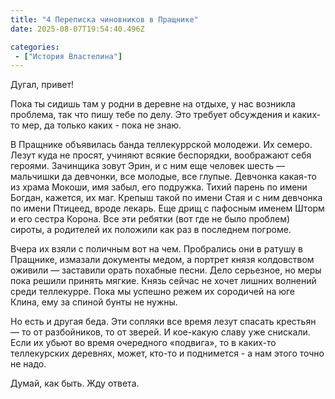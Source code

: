 ```yaml
---
title: "4 Переписка чиновников в Пращнике"
date: 2025-08-07T19:54:40.496Z

categories:
 - ["История Властелина"]
---
```


Дугал, привет!

Пока ты сидишь там у родни в деревне на отдыхе, у нас возникла проблема,
так что пишу тебе по делу. Это требует обсуждения и каких-то мер, да
только каких - пока не знаю.

В Пращнике объявилась банда теллекуррской молодежи. Их семеро. Лезут
куда не просят, учиняют всякие беспорядки, воображают себя героями.
Зачинщика зовут Эрин, и с ним еще человек шесть — мальчишки да девчонки,
все молодые, все глупые. Девчонка какая-то из храма Мокоши, имя забыл,
его подружка. Тихий парень по имени Богдан, кажется, их маг. Крепыш
такой по имени Стая и с ним девчонка по имени Птицеед, вроде лекарь. Еще
дрищ с пафосным именем Шторм и его сестра Корона. Все эти ребятки (вот
где не было проблем) сироты, а родителей их положили как раз в последнем
погроме.

Вчера их взяли с поличным вот на чем. Пробрались они в ратушу в
Пращнике, измазали документы медом, а портрет князя колдовством оживили
— заставили орать похабные песни. Дело серьезное, но меры пока решили
принять мягкие. Князь сейчас не хочет лишних волнений среди теллекурре.
Пока мы успешно режем их сородичей на юге Клина, ему за спиной бунты не
нужны.

Но есть и другая беда. Эти сопляки все время лезут спасать крестьян — то
от разбойников, то от зверей. И кое-какую славу уже снискали. Если их
убьют во время очередного «подвига», то в каких-то теллекурских
деревнях, может, кто-то и поднимется - а нам этого точно не надо.

Думай, как быть. Жду ответа.
